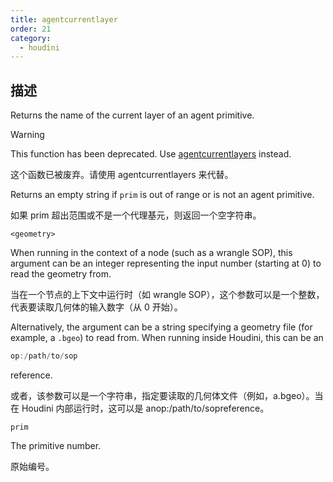 ```yaml
---
title: agentcurrentlayer
order: 21
category:
  - houdini
---
```

    
## 描述

Returns the name of the current layer of an agent primitive.

Warning

This function has been deprecated. Use
[agentcurrentlayers](agentcurrentlayers.html "Returns the names of an agent
primitive‘scurrent layers.") instead.

这个函数已被废弃。请使用 agentcurrentlayers 来代替。

Returns an empty string if `prim` is out of range or is not an agent
primitive.

如果 prim 超出范围或不是一个代理基元，则返回一个空字符串。

`<geometry>`

When running in the context of a node (such as a wrangle SOP), this argument
can be an integer representing the input number (starting at 0) to read the
geometry from.

当在一个节点的上下文中运行时（如 wrangle SOP），这个参数可以是一个整数，代表要读取几何体的输入数字（从 0 开始）。

Alternatively, the argument can be a string specifying a geometry file (for
example, a `.bgeo`) to read from. When running inside Houdini, this can be an

```c
op:/path/to/sop
```

reference.

或者，该参数可以是一个字符串，指定要读取的几何体文件（例如，a.bgeo）。当在 Houdini 内部运行时，这可以是 anop:/path/to/sopreference。

`prim`

The primitive number.

原始编号。
